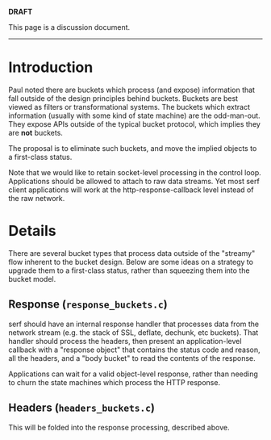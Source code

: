 **DRAFT**

This page is a discussion document.


---


# Introduction #

Paul noted there are buckets which process (and expose) information that fall outside of the design principles behind buckets. Buckets are best viewed as filters or transformational systems. The buckets which extract information (usually with some kind of state machine) are the odd-man-out. They expose APIs outside of the typical bucket protocol, which implies they are **not** buckets.

The proposal is to eliminate such buckets, and move the implied objects to a first-class status.

Note that we would like to retain socket-level processing in the control loop. Applications should be allowed to attach to raw data streams. Yet most serf client applications will work at the http-response-callback level instead of the raw network.

# Details #

There are several bucket types that process data outside of the "streamy" flow inherent to the bucket design. Below are some ideas on a strategy to upgrade them to a first-class status, rather than squeezing them into the bucket model.

## Response (`response_buckets.c`) ##

serf should have an internal response handler that processes data from the network stream (e.g. the stack of SSL, deflate, dechunk, etc buckets). That handler should process the headers, then present an application-level callback with a "response object" that contains the status code and reason, all the headers, and a "body bucket" to read the contents of the response.

Applications can wait for a valid object-level response, rather than needing to churn the state machines which process the HTTP response.

## Headers (`headers_buckets.c`) ##

This will be folded into the response processing, described above.